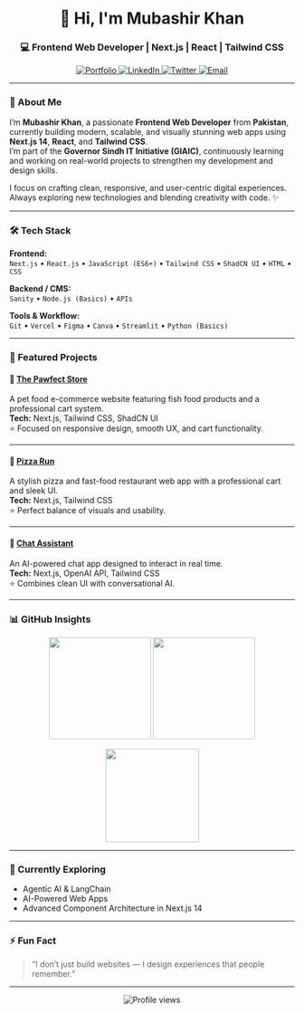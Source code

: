 <!-- Profile Header -->
<h1 align="center">👋 Hi, I'm Mubashir Khan</h1>
<h3 align="center">💻 Frontend Web Developer | Next.js | React | Tailwind CSS</h3>

<p align="center">
  <a href="https://mubashir-khans-portfolio.vercel.app/" target="_blank">
    <img src="https://img.shields.io/badge/Portfolio-%23000000.svg?style=for-the-badge&logo=vercel&logoColor=white" alt="Portfolio"/>
  </a>
  <a href="https://www.linkedin.com/in/mubashir-khan-538a662bb" target="_blank">
    <img src="https://img.shields.io/badge/LinkedIn-%230A66C2.svg?style=for-the-badge&logo=linkedin&logoColor=white" alt="LinkedIn"/>
  </a>
  <a href="https://x.com/MubashirKh67451" target="_blank">
    <img src="https://img.shields.io/badge/X(Twitter)-%231DA1F2.svg?style=for-the-badge&logo=x&logoColor=white" alt="Twitter"/>
  </a>
  <a href="mailto:mubashirmpa2008@gmail.com" target="_blank">
    <img src="https://img.shields.io/badge/Email-%23EA4335.svg?style=for-the-badge&logo=gmail&logoColor=white" alt="Email"/>
  </a>
</p>

---

### 🚀 About Me  

I’m **Mubashir Khan**, a passionate **Frontend Web Developer** from **Pakistan**, currently building modern, scalable, and visually stunning web apps using **Next.js 14**, **React**, and **Tailwind CSS**.  
I’m part of the **Governor Sindh IT Initiative (GIAIC)**, continuously learning and working on real-world projects to strengthen my development and design skills.  

I focus on crafting clean, responsive, and user-centric digital experiences.  
Always exploring new technologies and blending creativity with code. ✨  

---

### 🛠️ Tech Stack  

**Frontend:**  
`Next.js` • `React.js` • `JavaScript (ES6+)` • `Tailwind CSS` • `ShadCN UI` • `HTML` • `CSS`  

**Backend / CMS:**  
`Sanity` • `Node.js (Basics)` • `APIs`  

**Tools & Workflow:**  
`Git` • `Vercel` • `Figma` • `Canva` • `Streamlit` • `Python (Basics)`  

---

### 🧩 Featured Projects  

#### 🐾 [The Pawfect Store](https://the-pawfect-store.vercel.app/)
A pet food e-commerce website featuring fish food products and a professional cart system.  
**Tech:** Next.js, Tailwind CSS, ShadCN UI  
⭐ Focused on responsive design, smooth UX, and cart functionality.

---

#### 🍕 [Pizza Run](https://project-12-murex.vercel.app/)
A stylish pizza and fast-food restaurant web app with a professional cart and sleek UI.  
**Tech:** Next.js, Tailwind CSS  
⭐ Perfect balance of visuals and usability.

---

#### 🤖 [Chat Assistant](#)
An AI-powered chat app designed to interact in real time.  
**Tech:** Next.js, OpenAI API, Tailwind CSS  
⭐ Combines clean UI with conversational AI.

---

### 📊 GitHub Insights  

<p align="center">
  <img src="https://github-readme-stats.vercel.app/api?username=MubashirKhanYousufZai&show_icons=true&theme=tokyonight&hide_border=true" height="180em"/>
  <img src="https://github-readme-streak-stats.herokuapp.com/?user=MubashirKhanYousufZai&theme=tokyonight&hide_border=true" height="180em"/>
</p>

<p align="center">
  <img src="https://github-readme-stats.vercel.app/api/top-langs/?username=MubashirKhanYousufZai&layout=compact&theme=tokyonight&hide_border=true" height="165em"/>
</p>

---

### 🧠 Currently Exploring  
- Agentic AI & LangChain  
- AI-Powered Web Apps  
- Advanced Component Architecture in Next.js 14  

---

### ⚡ Fun Fact  
> “I don’t just build websites — I design experiences that people remember.”  

---

<p align="center">
  <img src="https://komarev.com/ghpvc/?username=MubashirKhanYousufZai&label=Profile%20Views&color=blueviolet&style=flat" alt="Profile views"/>
</p>

